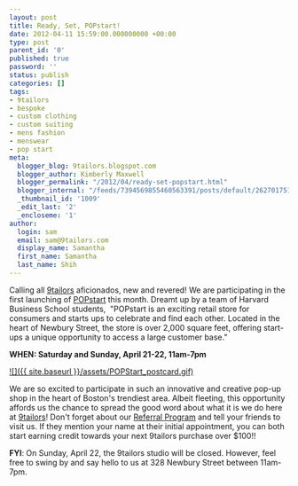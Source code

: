 ```yaml
---
layout: post
title: Ready, Set, POPstart!
date: 2012-04-11 15:59:00.000000000 +00:00
type: post
parent_id: '0'
published: true
password: ''
status: publish
categories: []
tags:
- 9tailors
- bespoke
- custom clothing
- custom suiting
- mens fashion
- menswear
- pop start
meta:
  blogger_blog: 9tailors.blogspot.com
  blogger_author: Kimberly Maxwell
  blogger_permalink: "/2012/04/ready-set-popstart.html"
  blogger_internal: "/feeds/7394569855460563391/posts/default/2627017519923647018"
  _thumbnail_id: '1009'
  _edit_last: '2'
  _encloseme: '1'
author:
  login: sam
  email: sam@9tailors.com
  display_name: Samantha
  first_name: Samantha
  last_name: Shih
---
```

Calling all [9tailors](http://www.9tailors.com/) aficionados, new and revered! We are participating in the first launching of [POPstart](http://3.bp.blogspot.com/-qcqpFMgp6R4/T4SRZ-iSTBI/AAAAAAAAALw/xTZchopAqqk/s320/POPStart_postcard.gif) this month. Dreamt up by a team of Harvard Business School students,  "POPstart is an exciting retail store for consumers and starts ups to celebrate and find each other. Located in the heart of Newbury Street, the store is over 2,000 square feet, offering start-ups a unique opportunity to access a large customer base."

**WHEN: Saturday and Sunday, April 21-22, 11am-7pm**

[![]({{ site.baseurl }}/assets/POPStart_postcard.gif)](http://3.bp.blogspot.com/-qcqpFMgp6R4/T4SRZ-iSTBI/AAAAAAAAALw/xTZchopAqqk/s1600/POPStart_postcard.gif)

We are so excited to participate in such an innovative and creative pop-up shop in the heart of Boston's trendiest area. Albeit fleeting, this opportunity affords us the chance to spread the good word about what it is we do here at [9tailors](http://www.9tailors.com/)! Don't forget about our [Referral Program](http://www.9tailors.com/pages/#!/pages/style_by_9tailors/referral_program) and tell your friends to visit us. If they mention your name at their initial appointment, you can both start earning credit towards your next 9tailors purchase over $100!!

**FYI**: On Sunday, April 22, the 9tailors studio will be closed. However, feel free to swing by and say hello to us at 328 Newbury Street between 11am-7pm.